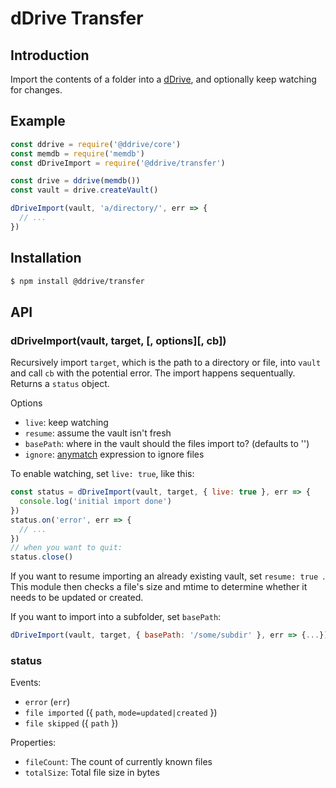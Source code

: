 # dDrive Transfer

## Introduction
Import the contents of a folder into a [dDrive](https://ddrive.io), and optionally keep watching for changes.

## Example

```js
const ddrive = require('@ddrive/core')
const memdb = require('memdb')
const dDriveImport = require('@ddrive/transfer')

const drive = ddrive(memdb())
const vault = drive.createVault()

dDriveImport(vault, 'a/directory/', err => {
  // ...
})
```

## Installation

```bash
$ npm install @ddrive/transfer
```

## API

### dDriveImport(vault, target, [, options][, cb])

Recursively import `target`, which is the path to a directory or file,  into `vault` and call `cb` with the potential error. The import happens sequentually. Returns a `status` object.

Options

- `live`: keep watching
- `resume`: assume the vault isn't fresh
- `basePath`: where in the vault should the files import to? (defaults to '')
- `ignore`: [anymatch](https://npmjs.org/package/anymatch) expression to ignore files

To enable watching, set `live: true`, like this:

```js
const status = dDriveImport(vault, target, { live: true }, err => {
  console.log('initial import done')  
})
status.on('error', err => {
  // ...  
})
// when you want to quit:
status.close()
```

If you want to resume importing an already existing vault, set `resume: true `. This module then checks a file's size and mtime to determine whether it needs to be updated or created.

If you want to import into a subfolder, set `basePath`:

```js
dDriveImport(vault, target, { basePath: '/some/subdir' }, err => {...})
```

### status

Events:

- `error` (`err`)
- `file imported` ({ `path`, `mode=updated|created` })
- `file skipped` ({ `path` })

Properties:

- `fileCount`: The count of currently known files
- `totalSize`: Total file size in bytes
